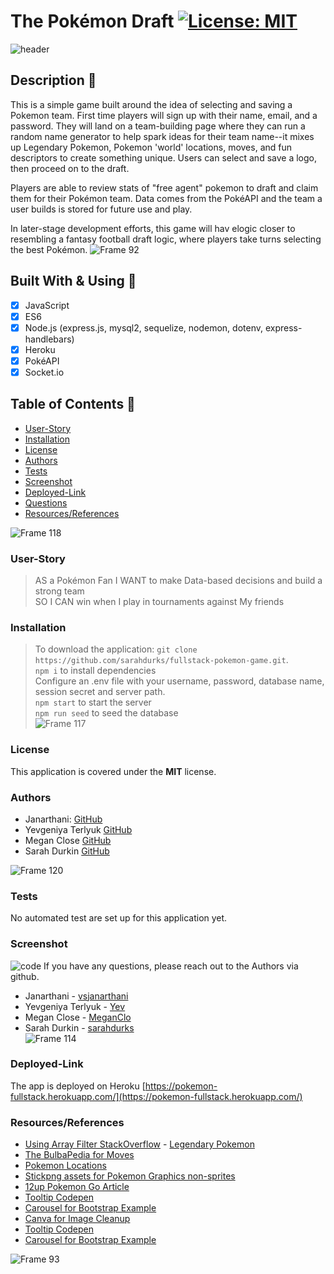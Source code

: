 # The Pokémon Draft [![License: MIT](https://img.shields.io/badge/License-MIT-yellow.svg)](https://opensource.org/licenses/MIT)
![header](https://user-images.githubusercontent.com/77648727/118218306-0e83a000-b42c-11eb-9883-80f61ebf0c4c.png)

## Description 🏈
This is a simple game built around the idea of selecting and saving a Pokemon team.
First time players will sign up with their name, email, and a password. They will land on a team-building page where they can run a random name generator to help spark ideas for their team name--it mixes up Legendary Pokemon, Pokemon 'world' locations, moves, and fun descriptors to create something unique. Users can select and save a logo, then proceed on to the draft.

Players are able to review stats of "free agent" pokemon to draft and claim them for their Pokémon team. Data comes from the PokéAPI and the team a user builds is stored for future use and play. 

In later-stage development efforts, this game will hav elogic closer to resembling a fantasy football draft logic, where players take turns selecting the best Pokémon.
![Frame 92](https://user-images.githubusercontent.com/77648727/118071368-7ec2f080-b35c-11eb-870d-9a0a713b0141.png)

## Built With & Using 🧰
- [x] JavaScript
- [x] ES6 
- [x] Node.js (express.js, mysql2, sequelize, nodemon, dotenv, express-handlebars)
- [x] Heroku
- [x] PokéAPI
- [x] Socket.io

## Table of Contents 📑
* [User-Story](#User-Story)
* [Installation](#Installation)
* [License](#License)
* [Authors](#Authors)
* [Tests](#Tests)
* [Screenshot](#Screenshot)
* [Deployed-Link](#Deployed-Link)
* [Questions](#Questions)
* [Resources/References](Resources/References🙏)


![Frame 118](https://user-images.githubusercontent.com/77648727/118218400-2c510500-b42c-11eb-87f9-1cb89e6d23fd.png)


### User-Story
> AS a Pokémon Fan
> I WANT to make Data-based decisions and build a strong team       
> SO I CAN win when I play in tournaments against My friends
      
### Installation
> To download the application: ```git clone https://github.com/sarahdurks/fullstack-pokemon-game.git```.         
> ```npm i```  to install dependencies      
> Configure an .env file with your username, password, database name, session secret and server path.    
> ```npm start``` to start the server      
> ```npm run seed``` to seed the database      
![Frame 117](https://user-images.githubusercontent.com/77648727/118218461-4db1f100-b42c-11eb-9713-c88e23c1d596.png)
### License
This application is covered under the **MIT** license. 


### Authors
* Janarthani: [GitHub](https://github.com/vsjanarthani)      
* Yevgeniya Terlyuk [GitHub](https://github.com/down-dive)     
* Megan Close [GitHub](https://github.com/meganclo)      
* Sarah Durkin [GitHub](https://github.com/sarahdurks)   

![Frame 120](https://user-images.githubusercontent.com/77648727/118218517-6de1b000-b42c-11eb-949e-c125ba69421d.png)


### Tests
No automated test are set up for this application yet.

### Screenshot
![code](./assets/images/screenshot-pokemon.png)
If you have any questions, please reach out to the Authors via github.
        
* Janarthani - [vsjanarthani](https://github.com/vsjanarthani)        
* Yevgeniya Terlyuk - [Yev](https://github.com/down-dive)        
* Megan Close - [MeganClo](https://github.com/meganclo)             
* Sarah Durkin - [sarahdurks](https://www.github.com/sarahdurks/)              
![Frame 114](https://user-images.githubusercontent.com/77648727/118218538-7a660880-b42c-11eb-9ffb-9e60f3a34553.png)

### Deployed-Link
The app is deployed on Heroku [https://pokemon-fullstack.herokuapp.com/](https://pokemon-fullstack.herokuapp.com/)

### Resources/References
- [Using Array Filter StackOverflow](https://stackoverflow.com/questions/56168771/how-to-limit-for-10-results-the-array-filter) - [Legendary Pokemon](https://pokemongo.fandom.com/wiki/Legendary_Pok%C3%A9mon)
- [The BulbaPedia for Moves](https://bulbapedia.bulbagarden.net/wiki/List_of_moves)
- [Pokemon Locations](https://bulbapedia.bulbagarden.net/wiki/List_of_locations_by_name)
- [Stickpng assets for Pokemon Graphics non-sprites](https://www.stickpng.com/)    
- [12up Pokemon Go Article](https://www.12up.com/posts/3595664-every-nfl-helmet-redesigned-with-pokemon-go-characters)    
- [Tooltip Codepen](https://codepen.io/reiinii1/pen/aPGXEa)
- [Carousel for Bootstrap Example](https://codepen.io/Ashik-iqbal/pen/WNbRWGR)
- [Canva for Image Cleanup](https://www.canva.com/)    
- [Tooltip Codepen](https://codepen.io/reiinii1/pen/aPGXEa)
- [Carousel for Bootstrap Example](https://codepen.io/Ashik-iqbal/pen/WNbRWGR)

![Frame 93](https://user-images.githubusercontent.com/77648727/118072017-d6ae2700-b35d-11eb-9840-22d6764b0e95.png)



